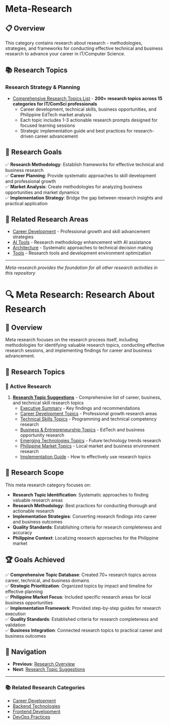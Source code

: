 # Meta-Research

## 📋 Overview

This category contains research about research - methodologies, strategies, and frameworks for conducting effective technical and business research to advance your career in IT/Computer Science.

## 📚 Research Topics

### **Research Strategy & Planning**
* [Comprehensive Research Topics List](./comprehensive-research-topics-list/README.md) - **200+ research topics across 15 categories for IT/ComSci professionals**
  * Career development, technical skills, business opportunities, and Philippine EdTech market analysis
  * Each topic includes 1-3 actionable research prompts designed for focused learning sessions
  * Strategic implementation guide and best practices for research-driven career advancement

## 🎯 Research Goals

✅ **Research Methodology**: Establish frameworks for effective technical and business research  
✅ **Career Planning**: Provide systematic approaches to skill development and professional growth  
✅ **Market Analysis**: Create methodologies for analyzing business opportunities and market dynamics  
✅ **Implementation Strategy**: Bridge the gap between research insights and practical application  

## 🔗 Related Research Areas

* [Career Development](../career/README.md) - Professional growth and skill advancement strategies
* [AI Tools](../ai-tools/README.md) - Research methodology enhancement with AI assistance
* [Architecture](../architecture/README.md) - Systematic approaches to technical decision making
* [Tools](../tools/README.md) - Research tools and development environment optimization

---

*Meta-research provides the foundation for all other research activities in this repository*
# 🔍 Meta Research: Research About Research

## 📖 Overview

Meta research focuses on the research process itself, including methodologies for identifying valuable research topics, conducting effective research sessions, and implementing findings for career and business advancement.

## 📑 Research Topics

### 🎯 Active Research

1. **[Research Topic Suggestions](./research-topic-suggestions/README.md)** - Comprehensive list of career, business, and technical skill research topics
   - [Executive Summary](./research-topic-suggestions/executive-summary.md) - Key findings and recommendations
   - [Career Development Topics](./research-topic-suggestions/career-development-topics.md) - Professional growth research areas
   - [Technical Skills Topics](./research-topic-suggestions/technical-skills-topics.md) - Programming and technical competency research
   - [Business & Entrepreneurship Topics](./research-topic-suggestions/business-entrepreneurship-topics.md) - EdTech and business opportunity research
   - [Emerging Technologies Topics](./research-topic-suggestions/emerging-technologies-topics.md) - Future technology trends research
   - [Philippine Market Topics](./research-topic-suggestions/philippine-market-topics.md) - Local market and business environment research
   - [Implementation Guide](./research-topic-suggestions/implementation-guide.md) - How to effectively use research topics

## 🎯 Research Scope

This meta research category focuses on:

- **Research Topic Identification**: Systematic approaches to finding valuable research areas
- **Research Methodology**: Best practices for conducting thorough and actionable research
- **Implementation Strategies**: Converting research findings into career and business outcomes
- **Quality Standards**: Establishing criteria for research completeness and accuracy
- **Philippine Context**: Localizing research approaches for the Philippine market

## 🏆 Goals Achieved

✅ **Comprehensive Topic Database**: Created 70+ research topics across career, technical, and business domains  
✅ **Strategic Prioritization**: Organized topics by impact and timeline for effective planning  
✅ **Philippine Market Focus**: Included specific research areas for local business opportunities  
✅ **Implementation Framework**: Provided step-by-step guides for research execution  
✅ **Quality Standards**: Established criteria for research completeness and validation  
✅ **Business Integration**: Connected research topics to practical career and business outcomes

## 🔗 Navigation

- **Previous**: [Research Overview](../README.md)
- **Next**: [Research Topic Suggestions](./research-topic-suggestions/README.md)

---

### 📚 Related Research Categories
- [Career Development](../career/README.md)
- [Backend Technologies](../backend/README.md)  
- [Frontend Development](../frontend/README.md)
- [DevOps Practices](../devops/README.md)
